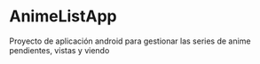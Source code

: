 # AnimeListApp

Proyecto de aplicación android para gestionar las series de anime pendientes, vistas y viendo 

